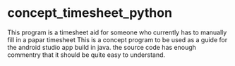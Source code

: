 # concept_timesheet_python
 This program is a timesheet aid for someone who currently has to manually fill in a papar timesheet
 This is a concept program to be used as a guide for the android studio app build in java.
 the source code has enough commentry that it should be quite easy to understand.
